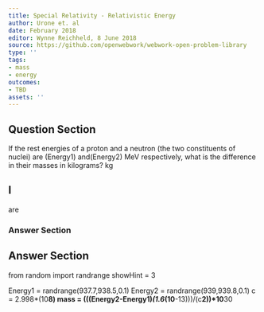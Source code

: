 ```yaml
---
title: Special Relativity - Relativistic Energy
author: Urone et. al
date: February 2018
editor: Wynne Reichheld, 8 June 2018
source: https://github.com/openwebwork/webwork-open-problem-library
type: ''
tags:
- mass
- energy
outcomes:
- TBD
assets: ''
---
```


## Question Section 

If the rest energies of a proton and a neutron (the two constituents of nuclei) are
(Energy1) and(Energy2) MeV respectively, what is the difference in their masses in kilograms?
 kg
## I
are
### Answer Section


## Answer Section

from random import randrange
showHint = 3

Energy1 = randrange(937.7,938.5,0.1)
Energy2 = randrange(939,939.8,0.1)
c = 2.998*(10**8)
mass = (((Energy2-Energy1)*(1.6*(10**-13)))/(c**2))*10**30